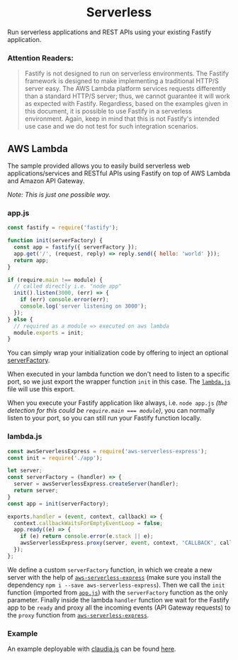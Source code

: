 <h1 align="center">Serverless</h1>

Run serverless applications and REST APIs using your existing Fastify application.

### Attention Readers:
> Fastify is not designed to run on serverless environments.
The Fastify framework is designed to make implementing a traditional HTTP/S server easy.
The AWS Lambda platform services requests differently than a standard HTTP/S server;
thus, we cannot guarantee it will work as expected with Fastify.
Regardless, based on the examples given in this document,
it is possible to use Fastify in a serverless environment.
Again, keep in mind that this is not Fastify's intended use case and
we do not test for such integration scenarios.


## AWS Lambda

The sample provided allows you to easily build serverless web applications/services
and RESTful APIs using Fastify on top of AWS Lambda and Amazon API Gateway.

*Note: This is just one possible way.*

### app.js

```js
const fastify = require('fastify');

function init(serverFactory) {
  const app = fastify({ serverFactory });
  app.get('/', (request, reply) => reply.send({ hello: 'world' }));
  return app;
}

if (require.main !== module) {
  // called directly i.e. "node app"
  init().listen(3000, (err) => {
    if (err) console.error(err);
    console.log('server listening on 3000');
  });
} else {
  // required as a module => executed on aws lambda
  module.exports = init;
}
```

You can simply wrap your initialization code by offering to inject an optional [serverFactory](https://www.fastify.io/docs/latest/Server/#serverfactory).

When executed in your lambda function we don't need to listen to a specific port,
so we just export the wrapper function `init` in this case.
The [`lambda.js`](https://www.fastify.io/docs/latest/Server/#lambda.js) file will use this export.

When you execute your Fastify application like always,
i.e. `node app.js` *(the detection for this could be `require.main === module`)*,
you can normally listen to your port, so you can still run your Fastify function locally.

### lambda.js

```js
const awsServerlessExpress = require('aws-serverless-express');
const init = require('./app');

let server;
const serverFactory = (handler) => {
  server = awsServerlessExpress.createServer(handler);
  return server;
}
const app = init(serverFactory);

exports.handler = (event, context, callback) => {
  context.callbackWaitsForEmptyEventLoop = false;
  app.ready((e) => {
    if (e) return console.error(e.stack || e);
    awsServerlessExpress.proxy(server, event, context, 'CALLBACK', callback);
  });
};
```

We define a custom `serverFactory` function, in which we create a new server with the help of [`aws-serverless-express`](https://github.com/awslabs/aws-serverless-express)
(make sure you install the dependency `npm i --save aws-serverless-express`).
Then we call the `init` function (imported from [`app.js`](https://www.fastify.io/docs/latest/Server/#app.js)) with the `serverFactory` function as the only parameter.
Finally inside the lambda `handler` function we wait for the Fastify app to be `ready`
and proxy all the incoming events (API Gateway requests) to the `proxy` function from [`aws-serverless-express`](https://github.com/awslabs/aws-serverless-express).


### Example

An example deployable with [claudia.js](https://claudiajs.com/tutorials/serverless-express.html) can be found [here](https://github.com/claudiajs/example-projects/tree/master/fastify-app-lambda).
